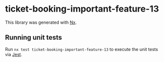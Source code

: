 # ticket-booking-important-feature-13

This library was generated with [Nx](https://nx.dev).

## Running unit tests

Run `nx test ticket-booking-important-feature-13` to execute the unit tests via [Jest](https://jestjs.io).
